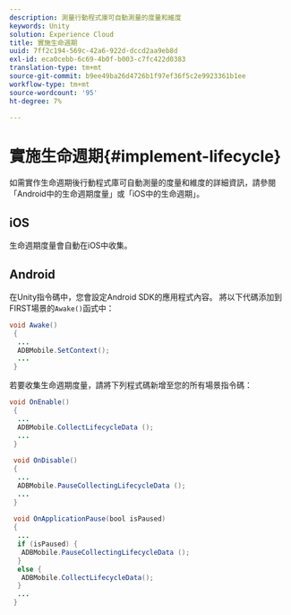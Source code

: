 ```yaml
---
description: 測量行動程式庫可自動測量的度量和維度
keywords: Unity
solution: Experience Cloud
title: 實施生命週期
uuid: 7ff2c194-569c-42a6-922d-dccd2aa9eb8d
exl-id: eca0cebb-6c69-4b0f-b003-c7fc422d0383
translation-type: tm+mt
source-git-commit: b9ee49ba26d4726b1f97ef36f5c2e9923361b1ee
workflow-type: tm+mt
source-wordcount: '95'
ht-degree: 7%

---
```


# 實施生命週期{#implement-lifecycle}

如需實作生命週期後行動程式庫可自動測量的度量和維度的詳細資訊，請參閱「Android中的生命週期度量」或「iOS中的生命週期」。[](/help/android/metrics.md)[](/help/ios/metrics.md)

## iOS

生命週期度量會自動在iOS中收集。

## Android

在Unity指令碼中，您會設定Android SDK的應用程式內容。 將以下代碼添加到FIRST場景的`Awake()`函式中：

```java
void Awake()
 {
  ...
  ADBMobile.SetContext();
  ...
 }
```

若要收集生命週期度量，請將下列程式碼新增至您的所有場景指令碼：

```java
void OnEnable()
 {
  ...
  ADBMobile.CollectLifecycleData (); 
  ...
 }
 
 void OnDisable()
 {
  ...
  ADBMobile.PauseCollectingLifecycleData (); 
  ...
 }
  
 void OnApplicationPause(bool isPaused) 
 {
  ...
  if (isPaused) {
   ADBMobile.PauseCollectingLifecycleData (); 
  }  
  else {
   ADBMobile.CollectLifecycleData(); 
  }
  ...
 }
```
